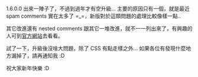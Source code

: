 1.6.0.0 出來一陣子了，不過到過年才有空升級... 主要的原因只有一個，就是最近 spam comments 實在太多了 =_=，新版對於這類問題的處理比較像樣一點..

其它改進還有 nested comments 跟其它一堆改進，就不一一列出來了，有興趣的人可到[官方網站](http://www.codeplex.com/blogengine)去看看。

試了一下，升級後沒啥大問題，除了 CSS 有點走樣之外... 如果各位有發現什麼地方漏掉了，請再通知我 :D

祝大家新年快樂 :D